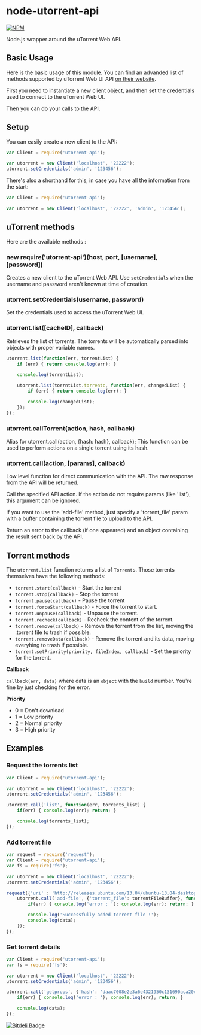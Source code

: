 # node-utorrent-api

[![NPM](https://nodei.co/npm/utorrent-api.png)](https://nodei.co/npm/utorrent-api/)

Node.js wrapper around the uTorrent Web API.

## Basic Usage

Here is the basic usage of this module.
You can find an advanded list of methods supported by uTorrent Web UI API [on their website](http://www.utorrent.com/intl/en/community/developers/webapi#devs2).

First you need to instantiate a new client object, and then set the credentials used to connect to the uTorrent Web UI.

Then you can do your calls to the API.

## Setup
You can easily create a new client to the API:
```javascript
var Client = require('utorrent-api');

var utorrent = new Client('localhost', '22222');
utorrent.setCredentials('admin', '123456');
```

There's also a shorthand for this, in case you have all the information from the start:
```javascript
var Client = require('utorrent-api');

var utorrent = new Client('localhost', '22222', 'admin', '123456');
```

## uTorrent methods

Here are the available methods :

### new require('utorrent-api')(host, port, [username], [password])

Creates a new client to the uTorrent Web API. Use `setCredentials` when the username and password aren't known at time of creation.

### utorrent.setCredentials(username, password)

Set the credentials used to access the uTorrent Web UI.

### utorrent.list([cacheID], callback)

Retrieves the list of torrents. The torrents will be automatically parsed into objects with proper variable names.

```javascript
utorrent.list(function(err, torrentList) {
	if (err) { return console.log(err); }

	console.log(torrentList);

	utorrent.list(torrntList.torrentc, function(err, changedList) {
		if (err) { return console.log(err); }

		console.log(changedList);
	});
});
```

### utorrent.callTorrent(action, hash, callback)

Alias for utorrent.call(action, {hash: hash}, callback); This function can be used to perform actions on a single torrent using its hash.

### utorrent.call(action, [params], callback)

Low level function for direct communication with the API. The raw response from the API will be returned.

Call the specified API action. If the action do not require params (like 'list'), this argument can be ignored.

If you want to use the 'add-file' method, just specify a 'torrent_file' param with a buffer containing the torrent file to upload to the API.

Return an error to the callback (if one appeared) and an object containing the result sent back by the API.

## Torrent methods

The `utorrent.list` function returns a list of `Torrent`s. Those torrents themselves have the following methods:
* `torrent.start(callback)` - Start the torrent
* `torrent.stop(callback)` - Stop the torrent
* `torrent.pause(callback)` - Pause the torrent
* `torrent.forceStart(callback)` - Force the torrent to start.
* `torrent.unpause(callback)` - Unpause the torrent.
* `torrent.recheck(callback)` - Recheck the content of the torrent.
* `torrent.remove(callback)` - Remove the torrent from the list, moving the .torrent file to trash if possible.
* `torrent.removeData(callback)` - Remove the torrent and its data, moving everyhing to trash if possible.
* `torrent.setPriority(priority, fileIndex, callback)` - Set the priority for the torrent.

**Callback**

`callback(err, data)` where data is an `object` with the `build` number. You're fine by just checking for the error.

**Priority**
* 0 = Don't download
* 1 = Low priority
* 2 = Normal priority
* 3 = High priority

## Examples

### Request the torrents list

```javascript
var Client = require('utorrent-api');

var utorrent = new Client('localhost', '22222');
utorrent.setCredentials('admin', '123456');

utorrent.call('list', function(err, torrents_list) {
	if(err) { console.log(err); return; }

	console.log(torrents_list);
});
```

### Add torrent file

```javascript
var request = require('request');
var Client = require('utorrent-api');
var fs = require('fs');

var utorrent = new Client('localhost', '22222');
utorrent.setCredentials('admin', '123456');

request({'uri' : 'http://releases.ubuntu.com/13.04/ubuntu-13.04-desktop-i386.iso.torrent', 'encoding': null}, function (error, response, torrentFileBuffer) {
	utorrent.call('add-file', {'torrent_file': torrentFileBuffer}, function(err, data) {
		if(err) { console.log('error : '); console.log(err); return; }

		console.log('Successfully added torrent file !');
		console.log(data);
	});
});
```

### Get torrent details

```javascript
var Client = require('utorrent-api');
var fs = require('fs');

var utorrent = new Client('localhost', '22222');
utorrent.setCredentials('admin', '123456');

utorrent.call('getprops', {'hash': 'daac7008e2e3a6e4321950c131690aca20c5a08a'}, function(err, data) {
	if(err) { console.log('error : '); console.log(err); return; }

	console.log(data);
});
```

[![Bitdeli Badge](https://d2weczhvl823v0.cloudfront.net/leeroybrun/node-utorrent-api/trend.png)](https://bitdeli.com/free "Bitdeli Badge")
